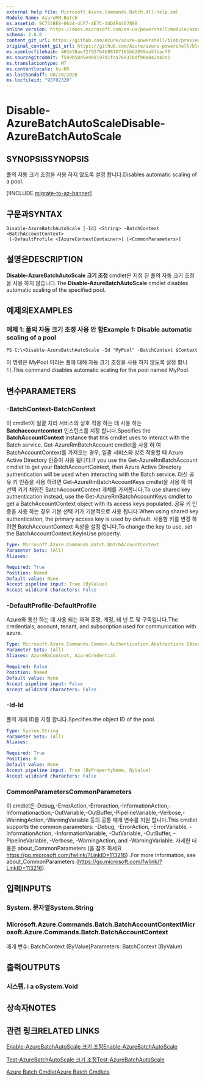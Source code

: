 ```yaml
---
external help file: Microsoft.Azure.Commands.Batch.dll-Help.xml
Module Name: AzureRM.Batch
ms.assetid: 9C755BE8-0624-4CF7-AE7C-34DAF44678E8
online version: https://docs.microsoft.com/en-us/powershell/module/azurerm.batch/disable-azurebatchautoscale
schema: 2.0.0
content_git_url: https://github.com/Azure/azure-powershell/blob/preview/src/ResourceManager/AzureBatch/Commands.Batch/help/Disable-AzureBatchAutoScale.md
original_content_git_url: https://github.com/Azure/azure-powershell/blob/preview/src/ResourceManager/AzureBatch/Commands.Batch/help/Disable-AzureBatchAutoScale.md
ms.openlocfilehash: 403e38ae72f927b4b98107161b62859aa57bacf9
ms.sourcegitcommit: f599b50d5e980197d1fca769378df90a842b42a1
ms.translationtype: MT
ms.contentlocale: ko-KR
ms.lasthandoff: 08/20/2020
ms.locfileid: "93702320"
---
```

# <span data-ttu-id="6943c-101">Disable-AzureBatchAutoScale</span><span class="sxs-lookup"><span data-stu-id="6943c-101">Disable-AzureBatchAutoScale</span></span>

## <span data-ttu-id="6943c-102">SYNOPSIS</span><span class="sxs-lookup"><span data-stu-id="6943c-102">SYNOPSIS</span></span>
<span data-ttu-id="6943c-103">풀의 자동 크기 조정을 사용 하지 않도록 설정 합니다.</span><span class="sxs-lookup"><span data-stu-id="6943c-103">Disables automatic scaling of a pool.</span></span>

[!INCLUDE [migrate-to-az-banner](../../includes/migrate-to-az-banner.md)]

## <span data-ttu-id="6943c-104">구문과</span><span class="sxs-lookup"><span data-stu-id="6943c-104">SYNTAX</span></span>

```
Disable-AzureBatchAutoScale [-Id] <String> -BatchContext <BatchAccountContext>
 [-DefaultProfile <IAzureContextContainer>] [<CommonParameters>]
```

## <span data-ttu-id="6943c-105">설명은</span><span class="sxs-lookup"><span data-stu-id="6943c-105">DESCRIPTION</span></span>
<span data-ttu-id="6943c-106">**Disable-AzureBatchAutoScale 크기 조정** cmdlet은 지정 된 풀의 자동 크기 조정을 사용 하지 않습니다.</span><span class="sxs-lookup"><span data-stu-id="6943c-106">The **Disable-AzureBatchAutoScale** cmdlet disables automatic scaling of the specified pool.</span></span>

## <span data-ttu-id="6943c-107">예제의</span><span class="sxs-lookup"><span data-stu-id="6943c-107">EXAMPLES</span></span>

### <span data-ttu-id="6943c-108">예제 1: 풀의 자동 크기 조정 사용 안 함</span><span class="sxs-lookup"><span data-stu-id="6943c-108">Example 1: Disable automatic scaling of a pool</span></span>
```
PS C:\>Disable-AzureBatchAutoScale -Id "MyPool" -BatchContext $Context
```

<span data-ttu-id="6943c-109">이 명령은 MyPool 이라는 풀에 대해 자동 크기 조정을 사용 하지 않도록 설정 합니다.</span><span class="sxs-lookup"><span data-stu-id="6943c-109">This command disables automatic scaling for the pool named MyPool.</span></span>

## <span data-ttu-id="6943c-110">변수</span><span class="sxs-lookup"><span data-stu-id="6943c-110">PARAMETERS</span></span>

### <span data-ttu-id="6943c-111">-BatchContext</span><span class="sxs-lookup"><span data-stu-id="6943c-111">-BatchContext</span></span>
<span data-ttu-id="6943c-112">이 cmdlet이 일괄 처리 서비스와 상호 작용 하는 데 사용 하는 **Batchaccountcontext** 인스턴스를 지정 합니다.</span><span class="sxs-lookup"><span data-stu-id="6943c-112">Specifies the **BatchAccountContext** instance that this cmdlet uses to interact with the Batch service.</span></span>
<span data-ttu-id="6943c-113">Get-AzureRmBatchAccount cmdlet을 사용 하 여 BatchAccountContext를 가져오는 경우, 일괄 서비스와 상호 작용할 때 Azure Active Directory 인증이 사용 됩니다.</span><span class="sxs-lookup"><span data-stu-id="6943c-113">If you use the Get-AzureRmBatchAccount cmdlet to get your BatchAccountContext, then Azure Active Directory authentication will be used when interacting with the Batch service.</span></span> <span data-ttu-id="6943c-114">대신 공유 키 인증을 사용 하려면 Get-AzureRmBatchAccountKeys cmdlet을 사용 하 여 선택 키가 채워진 BatchAccountContext 개체를 가져옵니다.</span><span class="sxs-lookup"><span data-stu-id="6943c-114">To use shared key authentication instead, use the Get-AzureRmBatchAccountKeys cmdlet to get a BatchAccountContext object with its access keys populated.</span></span> <span data-ttu-id="6943c-115">공유 키 인증을 사용 하는 경우 기본 선택 키가 기본적으로 사용 됩니다.</span><span class="sxs-lookup"><span data-stu-id="6943c-115">When using shared key authentication, the primary access key is used by default.</span></span> <span data-ttu-id="6943c-116">사용할 키를 변경 하려면 BatchAccountContext 속성을 설정 합니다.</span><span class="sxs-lookup"><span data-stu-id="6943c-116">To change the key to use, set the BatchAccountContext.KeyInUse property.</span></span>

```yaml
Type: Microsoft.Azure.Commands.Batch.BatchAccountContext
Parameter Sets: (All)
Aliases:

Required: True
Position: Named
Default value: None
Accept pipeline input: True (ByValue)
Accept wildcard characters: False
```

### <span data-ttu-id="6943c-117">-DefaultProfile</span><span class="sxs-lookup"><span data-stu-id="6943c-117">-DefaultProfile</span></span>
<span data-ttu-id="6943c-118">Azure와 통신 하는 데 사용 되는 자격 증명, 계정, 테 넌 트 및 구독입니다.</span><span class="sxs-lookup"><span data-stu-id="6943c-118">The credentials, account, tenant, and subscription used for communication with azure.</span></span>

```yaml
Type: Microsoft.Azure.Commands.Common.Authentication.Abstractions.IAzureContextContainer
Parameter Sets: (All)
Aliases: AzureRmContext, AzureCredential

Required: False
Position: Named
Default value: None
Accept pipeline input: False
Accept wildcard characters: False
```

### <span data-ttu-id="6943c-119">-Id</span><span class="sxs-lookup"><span data-stu-id="6943c-119">-Id</span></span>
<span data-ttu-id="6943c-120">풀의 개체 ID를 지정 합니다.</span><span class="sxs-lookup"><span data-stu-id="6943c-120">Specifies the object ID of the pool.</span></span>

```yaml
Type: System.String
Parameter Sets: (All)
Aliases:

Required: True
Position: 0
Default value: None
Accept pipeline input: True (ByPropertyName, ByValue)
Accept wildcard characters: False
```

### <span data-ttu-id="6943c-121">CommonParameters</span><span class="sxs-lookup"><span data-stu-id="6943c-121">CommonParameters</span></span>
<span data-ttu-id="6943c-122">이 cmdlet은-Debug,-ErrorAction,-Erroraction,-InformationAction,-Informationaction,-OutVariable,-OutBuffer,-PipelineVariable,-Verbose,-WarningAction,-WarningVariable 등의 공통 매개 변수를 지원 합니다.</span><span class="sxs-lookup"><span data-stu-id="6943c-122">This cmdlet supports the common parameters: -Debug, -ErrorAction, -ErrorVariable, -InformationAction, -InformationVariable, -OutVariable, -OutBuffer, -PipelineVariable, -Verbose, -WarningAction, and -WarningVariable.</span></span> <span data-ttu-id="6943c-123">자세한 내용은 about_CommonParameters (을 참조 하세요 https://go.microsoft.com/fwlink/?LinkID=113216) .</span><span class="sxs-lookup"><span data-stu-id="6943c-123">For more information, see about_CommonParameters (https://go.microsoft.com/fwlink/?LinkID=113216).</span></span>

## <span data-ttu-id="6943c-124">입력</span><span class="sxs-lookup"><span data-stu-id="6943c-124">INPUTS</span></span>

### <span data-ttu-id="6943c-125">System. 문자열</span><span class="sxs-lookup"><span data-stu-id="6943c-125">System.String</span></span>

### <span data-ttu-id="6943c-126">Microsoft.Azure.Commands.Batch.BatchAccountContext</span><span class="sxs-lookup"><span data-stu-id="6943c-126">Microsoft.Azure.Commands.Batch.BatchAccountContext</span></span>
<span data-ttu-id="6943c-127">매개 변수: BatchContext (ByValue)</span><span class="sxs-lookup"><span data-stu-id="6943c-127">Parameters: BatchContext (ByValue)</span></span>

## <span data-ttu-id="6943c-128">출력</span><span class="sxs-lookup"><span data-stu-id="6943c-128">OUTPUTS</span></span>

### <span data-ttu-id="6943c-129">시스템. i a o</span><span class="sxs-lookup"><span data-stu-id="6943c-129">System.Void</span></span>

## <span data-ttu-id="6943c-130">상속자</span><span class="sxs-lookup"><span data-stu-id="6943c-130">NOTES</span></span>

## <span data-ttu-id="6943c-131">관련 링크</span><span class="sxs-lookup"><span data-stu-id="6943c-131">RELATED LINKS</span></span>

[<span data-ttu-id="6943c-132">Enable-AzureBatchAutoScale 크기 조정</span><span class="sxs-lookup"><span data-stu-id="6943c-132">Enable-AzureBatchAutoScale</span></span>](./Enable-AzureBatchAutoScale.md)

[<span data-ttu-id="6943c-133">Test-AzureBatchAutoScale 크기 조정</span><span class="sxs-lookup"><span data-stu-id="6943c-133">Test-AzureBatchAutoScale</span></span>](./Test-AzureBatchAutoScale.md)

[<span data-ttu-id="6943c-134">Azure Batch Cmdlet</span><span class="sxs-lookup"><span data-stu-id="6943c-134">Azure Batch Cmdlets</span></span>](./AzureRM.Batch.md)


